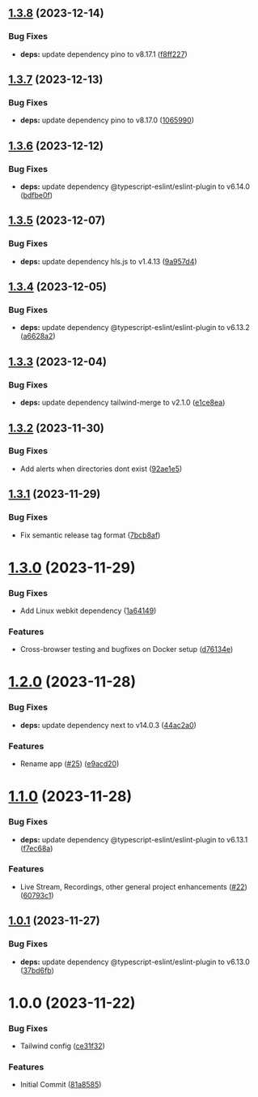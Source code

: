 ## [1.3.8](https://github.com/bcanfield/mediamtx-connect/compare/1.3.7...1.3.8) (2023-12-14)


### Bug Fixes

* **deps:** update dependency pino to v8.17.1 ([f8ff227](https://github.com/bcanfield/mediamtx-connect/commit/f8ff22760e9f649542f55b706d518f75a37488be))

## [1.3.7](https://github.com/bcanfield/mediamtx-connect/compare/1.3.6...1.3.7) (2023-12-13)


### Bug Fixes

* **deps:** update dependency pino to v8.17.0 ([1065990](https://github.com/bcanfield/mediamtx-connect/commit/10659906b4fc52fbce4eefe9e0fffcc3bbd0abcc))

## [1.3.6](https://github.com/bcanfield/mediamtx-connect/compare/1.3.5...1.3.6) (2023-12-12)


### Bug Fixes

* **deps:** update dependency @typescript-eslint/eslint-plugin to v6.14.0 ([bdfbe0f](https://github.com/bcanfield/mediamtx-connect/commit/bdfbe0fc104f1dee69d1b904001be269ff359dd6))

## [1.3.5](https://github.com/bcanfield/mediamtx-connect/compare/1.3.4...1.3.5) (2023-12-07)


### Bug Fixes

* **deps:** update dependency hls.js to v1.4.13 ([9a957d4](https://github.com/bcanfield/mediamtx-connect/commit/9a957d44079c7de072f6735a4c3ddf63bd188679))

## [1.3.4](https://github.com/bcanfield/mediamtx-connect/compare/1.3.3...1.3.4) (2023-12-05)


### Bug Fixes

* **deps:** update dependency @typescript-eslint/eslint-plugin to v6.13.2 ([a6628a2](https://github.com/bcanfield/mediamtx-connect/commit/a6628a2e9e14302cd497088870fea5f03d1361f3))

## [1.3.3](https://github.com/bcanfield/mediamtx-connect/compare/1.3.2...1.3.3) (2023-12-04)


### Bug Fixes

* **deps:** update dependency tailwind-merge to v2.1.0 ([e1ce8ea](https://github.com/bcanfield/mediamtx-connect/commit/e1ce8ea7d722bb5b6a5ddbfa69e5d37ebc684caa))

## [1.3.2](https://github.com/bcanfield/mediamtx-connect/compare/1.3.1...1.3.2) (2023-11-30)


### Bug Fixes

* Add alerts when directories dont exist ([92ae1e5](https://github.com/bcanfield/mediamtx-connect/commit/92ae1e5255cda879aeb90217d4ea6d2cf116675a))

## [1.3.1](https://github.com/bcanfield/mediamtx-connect/compare/v1.3.0...1.3.1) (2023-11-29)


### Bug Fixes

* Fix semantic release tag format ([7bcb8af](https://github.com/bcanfield/mediamtx-connect/commit/7bcb8af5db631bf8b9fdcc100fa4cb1afb498396))

# [1.3.0](https://github.com/bcanfield/mediamtx-connect/compare/v1.2.0...v1.3.0) (2023-11-29)


### Bug Fixes

* Add Linux webkit dependency ([1a64149](https://github.com/bcanfield/mediamtx-connect/commit/1a64149aedcc95ebcc4324fe221424ddfbbc76cd))


### Features

* Cross-browser testing and bugfixes on Docker setup ([d76134e](https://github.com/bcanfield/mediamtx-connect/commit/d76134e857e2bc1bd7c6c1226732e9074ffd7730))

# [1.2.0](https://github.com/bcanfield/mediamtx-connect/compare/v1.1.0...v1.2.0) (2023-11-28)


### Bug Fixes

* **deps:** update dependency next to v14.0.3 ([44ac2a0](https://github.com/bcanfield/mediamtx-connect/commit/44ac2a0e8ea88915a2d7025a7a4011a47added4e))


### Features

* Rename app ([#25](https://github.com/bcanfield/mediamtx-connect/issues/25)) ([e9acd20](https://github.com/bcanfield/mediamtx-connect/commit/e9acd2080ab5f4fc67970efaafdb942eebd4250e))

# [1.1.0](https://github.com/bcanfield/nextstream/compare/v1.0.1...v1.1.0) (2023-11-28)


### Bug Fixes

* **deps:** update dependency @typescript-eslint/eslint-plugin to v6.13.1 ([f7ec68a](https://github.com/bcanfield/nextstream/commit/f7ec68a375d97ca62c89d685043b6418f6f06407))


### Features

* Live Stream, Recordings, other general project enhancements ([#22](https://github.com/bcanfield/nextstream/issues/22)) ([60793c1](https://github.com/bcanfield/nextstream/commit/60793c179a2a26bbdd42978c576ea0f3ecf5a9cc))

## [1.0.1](https://github.com/bcanfield/nextstream/compare/v1.0.0...v1.0.1) (2023-11-27)


### Bug Fixes

* **deps:** update dependency @typescript-eslint/eslint-plugin to v6.13.0 ([37bd6fb](https://github.com/bcanfield/nextstream/commit/37bd6fb800643e66ca32eb859d599f96b5fad646))

# 1.0.0 (2023-11-22)


### Bug Fixes

* Tailwind config ([ce31f32](https://github.com/bcanfield/nextstream/commit/ce31f32f7e2dad0fd710c61d706cfd9a0cb0d727))


### Features

* Initial Commit ([81a8585](https://github.com/bcanfield/nextstream/commit/81a85855cc4a520d0dfcf86528f96400b2048c34))
